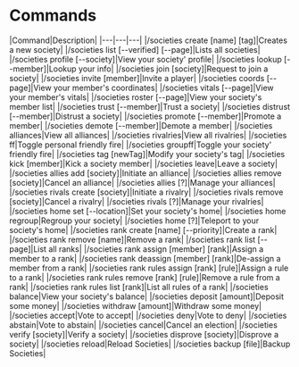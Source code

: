 # Commands
|Command|Description|
|---|---|---|
|/societies create [name] [tag]|Creates a new society|
|/societies list [--verified] [--page]|Lists all societies|
|/societies profile [--society]|View your society' profile|
|/societies lookup [--member]|Lookup your info|
|/societies join [society]|Request to join a society|
|/societies invite [member]|Invite a player|
|/societies coords [--page]|View your member's coordinates|
|/societies vitals [--page]|View your member's vitals|
|/societies roster [--page]|View your society's member list|
|/societies trust [--member]|Trust a society|
|/societies distrust [--member]|Distrust a society|
|/societies promote [--member]|Promote a member|
|/societies demote [--member]|Demote a member|
|/societies alliances|View all alliances|
|/societies rivalries|View all rivalries|
|/societies ff|Toggle personal friendly fire|
|/societies groupff|Toggle your society' friendly fire|
|/societies tag [newTag]|Modify your society's tag|
|/societies kick [member]|Kick a society member|
|/societies leave|Leave a society|
|/societies allies add [society]|Initiate an alliance|
|/societies allies remove [society]|Cancel an alliance|
|/societies allies [?]|Manage your alliances|
|/societies rivals create [society]|Initiate a rivalry|
|/societies rivals remove [society]|Cancel a rivalry|
|/societies rivals [?]|Manage your rivalries|
|/societies home set [--location]|Set your society's home|
|/societies home regroup|Regroup your society|
|/societies home [?]|Teleport to your society's home|
|/societies rank create [name] [--priority]|Create a rank|
|/societies rank remove [name]|Remove a rank|
|/societies rank list [--page]|List all ranks|
|/societies rank assign [member] [rank]|Assign a member to a rank|
|/societies rank deassign [member] [rank]|De-assign a member from a rank|
|/societies rank rules assign [rank] [rule]|Assign a rule to a rank|
|/societies rank rules remove [rank] [rule]|Remove a rule from a rank|
|/societies rank rules list [rank]|List all rules of a rank|
|/societies balance|View your society's balance|
|/societies deposit [amount]|Deposit some money|
|/societies withdraw [amount]|Withdraw some money|
|/societies accept|Vote to accept|
|/societies deny|Vote to deny|
|/societies abstain|Vote to abstain|
|/societies cancel|Cancel an election|
|/societies verify [society]|Verify a society|
|/societies disprove [society]|Disprove a society|
|/societies reload|Reload Societies|
|/societies backup [file]|Backup Societies|
